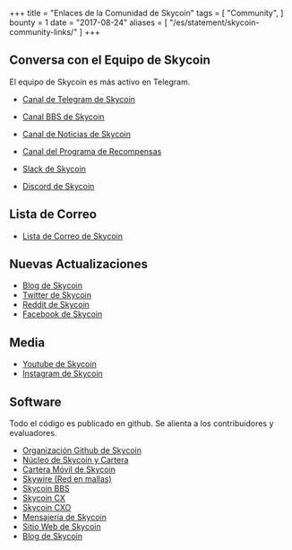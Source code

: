 +++
title = "Enlaces de la Comunidad de Skycoin"
tags = [
    "Community",
]
bounty = 1
date = "2017-08-24"
aliases = [
	"/es/statement/skycoin-community-links/"
]
+++

Conversa con el Equipo de Skycoin
--------------------------

El equipo de Skycoin es más activo en Telegram.

* [Canal de Telegram de Skycoin](https://t.me/Skycoin)
* [Canal BBS de Skycoin](https://t.me/skycoinbbs)
* [Canal de Noticias de Skycoin](https://t.me/skycoinnews)
* [Canal del Programa de Recompensas](https://t.me/skycoinbounty)

* [Slack de Skycoin](https://skycoin.herokuapp.com)
* [Discord de Skycoin](https://discord.gg/MTepVHE)

Lista de Correo
------------

* [Lista de Correo de Skycoin](http://eepurl.com/c4DyAv)

Nuevas Actualizaciones
------------

* [Blog de Skycoin](https://www.skycoin.net/blog/)
* [Twitter de Skycoin](https://twitter.com/skycoinproject)
* [Reddit de Skycoin](https://reddit.com/r/skycoinproject)
* [Facebook de Skycoin](https://www.facebook.com/SkycoinOfficial)

Media
-----

* [Youtube de Skycoin](https://www.youtube.com/c/skycoin)
* [Instagram de Skycoin](https://www.instagram.com/skycoinproject/)

Software
--------
Todo el código es publicado en github. Se alienta a los contribuidores y evaluadores.

* [Organización Github de Skycoin](https://github.com/skycoin)
* [Núcleo de Skycoin y Cartera](https://github.com/skycoin/skycoin)
* [Cartera Móvil de Skycoin](https://github.com/skycoin/skycoin-mobilewallet)
* [Skywire (Red en mallas)](https://github.com/skycoin/skywire)
* [Skycoin BBS](https://github.com/skycoin/bbs)
* [Skycoin CX](https://github.com/skycoin/cx)
* [Skycoin CXO](https://github.com/skycoin/cxo)
* [Mensajería de Skycoin](https://github.com/skycoin/net)
* [Sitio Web de Skycoin](https://github.com/skycoin/skycoin.net)
* [Blog de Skycoin](https://github.com/skycoin/blog)
